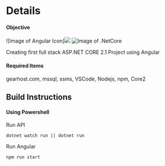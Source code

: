 # Details
#### Objective

![Image of Angular Icon]<img src="http://www.simb.co/wp-content/uploads/2016/09/angular.png">
![Image of .NetCore]()

Creating first full stack ASP.NET CORE 2.1 Project using Angular 
#### Required Items
gearhost.com, mssql, ssms, VSCode, Nodejs, npm, Core2
 
## Build Instructions

#### Using Powershell

Run API
```
dotnet watch run || dotnet run
```
Run Angular
```
npm run start
```


